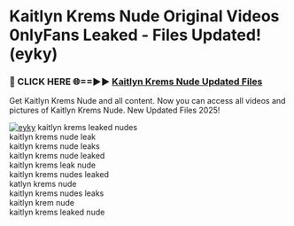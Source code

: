 # Kaitlyn Krems Nude Original Videos 0nlyFans Leaked - Files Updated! (eyky)

<h3>🔴 CLICK HERE 🌐==►► <a href="https://tinyurl.com/4mcuefdz" rel="nofollow">Kaitlyn Krems Nude Updated Files</a></h3>

Get Kaitlyn Krems Nude and all content. Now you can access all videos and pictures of Kaitlyn Krems Nude. New Updated Files 2025!

[![eyky](https://i.imgur.com/StAQSOY.gif)](https://tinyurl.com/4mcuefdz)
kaitlyn krems leaked nudes<br>
kaitlyn krems nude leak<br>
kaitlyn krems nude leaks<br>
kaitlyn krems nude leaked<br>
kaitlyn krems leak nude<br>
kaitlyn krems nudes leaked<br>
katlyn krems nude<br>
kaitlyn krems nudes leaks<br>
kaitlyn krem nude<br>
kaitlyn krems leaked nude